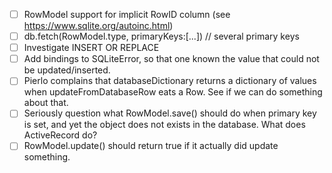 - [ ] RowModel support for implicit RowID column (see https://www.sqlite.org/autoinc.html)
- [ ] db.fetch(RowModel.type, primaryKeys:[...])    // several primary keys
- [ ] Investigate INSERT OR REPLACE
- [ ] Add bindings to SQLiteError, so that one known the value that could not be updated/inserted.
- [ ] Pierlo complains that databaseDictionary returns a dictionary of values when updateFromDatabaseRow eats a Row. See if we can do something about that.
- [ ] Seriously question what RowModel.save() should do when primary key is set, and yet the object does not exists in the database. What does ActiveRecord do?
- [ ] RowModel.update() should return true if it actually did update something.
